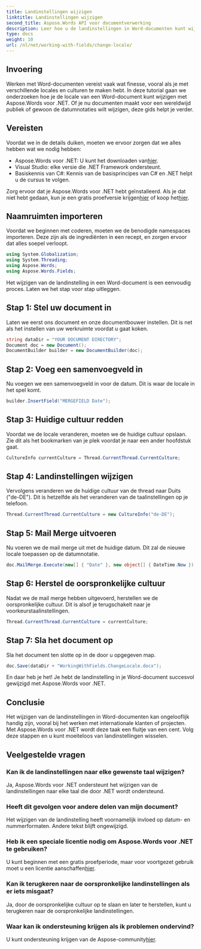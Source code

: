 ```yaml
---
title: Landinstellingen wijzigen
linktitle: Landinstellingen wijzigen
second_title: Aspose.Words API voor documentverwerking
description: Leer hoe u de landinstellingen in Word-documenten kunt wijzigen met Aspose.Words voor .NET met deze gids. Perfect voor het afhandelen van internationale klanten en projecten.
type: docs
weight: 10
url: /nl/net/working-with-fields/change-locale/
---
```

## Invoering

Werken met Word-documenten vereist vaak wat finesse, vooral als je met verschillende locales en culturen te maken hebt. In deze tutorial gaan we onderzoeken hoe je de locale van een Word-document kunt wijzigen met Aspose.Words voor .NET. Of je nu documenten maakt voor een wereldwijd publiek of gewoon de datumnotaties wilt wijzigen, deze gids helpt je verder.

## Vereisten

Voordat we in de details duiken, moeten we ervoor zorgen dat we alles hebben wat we nodig hebben:

-  Aspose.Words voor .NET: U kunt het downloaden van[hier](https://releases.aspose.com/words/net/).
- Visual Studio: elke versie die .NET Framework ondersteunt.
- Basiskennis van C#: Kennis van de basisprincipes van C# en .NET helpt u de cursus te volgen.

 Zorg ervoor dat je Aspose.Words voor .NET hebt geïnstalleerd. Als je dat niet hebt gedaan, kun je een gratis proefversie krijgen[hier](https://releases.aspose.com/) of koop het[hier](https://purchase.aspose.com/buy).

## Naamruimten importeren

Voordat we beginnen met coderen, moeten we de benodigde namespaces importeren. Deze zijn als de ingrediënten in een recept, en zorgen ervoor dat alles soepel verloopt.

```csharp
using System.Globalization;
using System.Threading;
using Aspose.Words;
using Aspose.Words.Fields;
```

Het wijzigen van de landinstelling in een Word-document is een eenvoudig proces. Laten we het stap voor stap uitleggen.

## Stap 1: Stel uw document in

Laten we eerst ons document en onze documentbouwer instellen. Dit is net als het instellen van uw werkruimte voordat u gaat koken.

```csharp
string dataDir = "YOUR DOCUMENT DIRECTORY";
Document doc = new Document();
DocumentBuilder builder = new DocumentBuilder(doc);
```

## Stap 2: Voeg een samenvoegveld in

Nu voegen we een samenvoegveld in voor de datum. Dit is waar de locale in het spel komt.

```csharp
builder.InsertField("MERGEFIELD Date");
```

## Stap 3: Huidige cultuur redden

Voordat we de locale veranderen, moeten we de huidige cultuur opslaan. Zie dit als het bookmarken van je plek voordat je naar een ander hoofdstuk gaat.

```csharp
CultureInfo currentCulture = Thread.CurrentThread.CurrentCulture;
```

## Stap 4: Landinstellingen wijzigen

Vervolgens veranderen we de huidige cultuur van de thread naar Duits ("de-DE"). Dit is hetzelfde als het veranderen van de taalinstellingen op je telefoon.

```csharp
Thread.CurrentThread.CurrentCulture = new CultureInfo("de-DE");
```

## Stap 5: Mail Merge uitvoeren

Nu voeren we de mail merge uit met de huidige datum. Dit zal de nieuwe locale toepassen op de datumnotatie.

```csharp
doc.MailMerge.Execute(new[] { "Date" }, new object[] { DateTime.Now });
```

## Stap 6: Herstel de oorspronkelijke cultuur

Nadat we de mail merge hebben uitgevoerd, herstellen we de oorspronkelijke cultuur. Dit is alsof je terugschakelt naar je voorkeurstaalinstellingen.

```csharp
Thread.CurrentThread.CurrentCulture = currentCulture;
```

## Stap 7: Sla het document op

Sla het document ten slotte op in de door u opgegeven map.

```csharp
doc.Save(dataDir + "WorkingWithFields.ChangeLocale.docx");
```

En daar heb je het! Je hebt de landinstelling in je Word-document succesvol gewijzigd met Aspose.Words voor .NET.

## Conclusie

Het wijzigen van de landinstellingen in Word-documenten kan ongelooflijk handig zijn, vooral bij het werken met internationale klanten of projecten. Met Aspose.Words voor .NET wordt deze taak een fluitje van een cent. Volg deze stappen en u kunt moeiteloos van landinstellingen wisselen.

## Veelgestelde vragen

### Kan ik de landinstellingen naar elke gewenste taal wijzigen?
Ja, Aspose.Words voor .NET ondersteunt het wijzigen van de landinstellingen naar elke taal die door .NET wordt ondersteund.

### Heeft dit gevolgen voor andere delen van mijn document?
Het wijzigen van de landinstelling heeft voornamelijk invloed op datum- en nummerformaten. Andere tekst blijft ongewijzigd.

### Heb ik een speciale licentie nodig om Aspose.Words voor .NET te gebruiken?
 U kunt beginnen met een gratis proefperiode, maar voor voortgezet gebruik moet u een licentie aanschaffen[hier](https://purchase.aspose.com/buy).

### Kan ik terugkeren naar de oorspronkelijke landinstellingen als er iets misgaat?
Ja, door de oorspronkelijke cultuur op te slaan en later te herstellen, kunt u terugkeren naar de oorspronkelijke landinstellingen.

### Waar kan ik ondersteuning krijgen als ik problemen ondervind?
 U kunt ondersteuning krijgen van de Aspose-community[hier](https://forum.aspose.com/c/words/8).